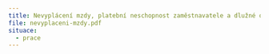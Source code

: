 ```yaml
---
title: Nevyplácení mzdy, platební neschopnost zaměstnavatele a dlužné odstupné
file: nevyplaceni-mzdy.pdf
situace:
  - prace
---
```


